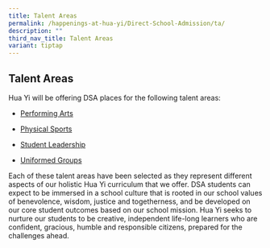 ```yaml
---
title: Talent Areas
permalink: /happenings-at-hua-yi/Direct-School-Admission/ta/
description: ""
third_nav_title: Talent Areas
variant: tiptap
---
```

<h2>Talent Areas</h2>
<p>Hua Yi will be offering DSA places for the following talent areas:</p>
<ul data-tight="true" class="tight">
<li>
<p><a href="/direct-school-admission/Talent-Areas/perfom-arts/" rel="noopener noreferrer nofollow" target="_blank">Performing Arts</a>
</p>
</li>
<li>
<p><a href="/direct-school-admission/Talent-Areas/physical-sports/" rel="noopener noreferrer nofollow" target="_blank">Physical Sports</a>
</p>
</li>
<li>
<p><a href="/direct-school-admission/Talent-Areas/sl/" rel="noopener noreferrer nofollow" target="_blank">Student Leadership</a>
</p>
</li>
<li>
<p><a href="/direct-school-admission/Talent-Areas/va/" rel="noopener noreferrer nofollow" target="_blank">Uniformed Groups</a>
</p>
</li>
</ul>
<p>Each of these talent areas have been selected as they represent different
aspects of our holistic Hua Yi curriculum that we offer. DSA students can
expect to be immersed in a school culture that is rooted in our school
values of benevolence, wisdom, justice and togetherness, and be developed
on our core student outcomes based on our school mission. Hua Yi seeks
to nurture our students to be creative, independent life-long learners
who are confident, gracious, humble and responsible citizens, prepared
for the challenges ahead.</p>